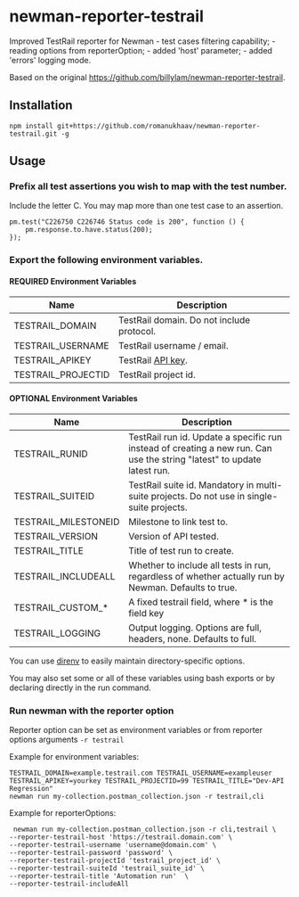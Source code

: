 # newman-reporter-testrail

Improved TestRail reporter for Newman
    - test cases filtering capability;
    - reading options from reporterOption;
    - added 'host' parameter;
    - added 'errors' logging mode.

Based on the original https://github.com/billylam/newman-reporter-testrail.

## Installation

`npm install git+https://github.com/romanukhaav/newman-reporter-testrail.git -g`

## Usage

### Prefix all test assertions you wish to map with the test number.
Include the letter C. You may map more than one test case to an assertion.
```
pm.test("C226750 C226746 Status code is 200", function () {
    pm.response.to.have.status(200);
});
```

### Export the following environment variables.

#### REQUIRED Environment Variables

| Name | Description |
| --- | --- |
| TESTRAIL_DOMAIN | TestRail domain.  Do not include protocol. |
| TESTRAIL_USERNAME | TestRail username / email. |
| TESTRAIL_APIKEY | TestRail [API key](http://docs.gurock.com/testrail-api2/accessing#username_and_api_key). |
| TESTRAIL_PROJECTID | TestRail project id. |

#### OPTIONAL Environment Variables
| Name | Description |
| --- | --- |
| TESTRAIL_RUNID | TestRail run id.  Update a specific run instead of creating a new run.  Can use the string "latest" to update latest run. |
| TESTRAIL_SUITEID | TestRail suite id.  Mandatory in multi-suite projects.  Do not use in single-suite projects. |
| TESTRAIL_MILESTONEID | Milestone to link test to. |
| TESTRAIL_VERSION | Version of API tested. |
| TESTRAIL_TITLE | Title of test run to create. |
| TESTRAIL_INCLUDEALL | Whether to include all tests in run, regardless of whether actually run by Newman.  Defaults to true. |
| TESTRAIL_CUSTOM_* | A fixed testrail field, where * is the field key |
| TESTRAIL_LOGGING | Output logging.  Options are full, headers, none.  Defaults to full. |

You can use [direnv](https://github.com/direnv/direnv) to easily maintain directory-specific options.

You may also set some or all of these variables using bash exports or by declaring directly in the run command.

### Run newman with the reporter option
Reporter option can be set as environment variables or from reporter options arguments
`-r testrail`

Example for environment variables:

```
TESTRAIL_DOMAIN=example.testrail.com TESTRAIL_USERNAME=exampleuser 
TESTRAIL_APIKEY=yourkey TESTRAIL_PROJECTID=99 TESTRAIL_TITLE="Dev-API Regression" 
newman run my-collection.postman_collection.json -r testrail,cli
```

Example for reporterOptions:
```
 newman run my-collection.postman_collection.json -r cli,testrail \
--reporter-testrail-host 'https://testrail.domain.com' \
--reporter-testrail-username 'username@domain.com' \
--reporter-testrail-password 'password' \
--reporter-testrail-projectId 'testrail_project_id' \
--reporter-testrail-suiteId 'testrail_suite_id' \
--reporter-testrail-title 'Automation run'  \
--reporter-testrail-includeAll
```
